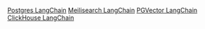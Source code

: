 [Postgres LangChain](https://python.langchain.com/docs/integrations/vectorstores/timescalevector/)
[Meilisearch LangChain](https://python.langchain.com/docs/integrations/vectorstores/meilisearch/)
[PGVector LangChain](https://python.langchain.com/docs/integrations/vectorstores/pgvector/)
[ClickHouse LangChain](https://python.langchain.com/docs/integrations/vectorstores/clickhouse/)

